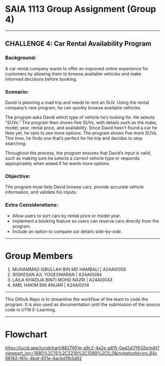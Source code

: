 # SAIA 1113 Group Assignment (Group 4)

---

## CHALLENGE 4: Car Rental Availability Program

### Background:

A car rental company wants to offer an improved online experience for  customers by allowing them to browse available vehicles and make informed decisions
before booking.

### Scenario:

David is planning a road trip and needs to rent an SUV. Using the rental
company’s new program, he can quickly browse available vehicles.

The program asks David which type of vehicle he’s looking for. He selects “SUVs.” The
program then shows five SUVs, with details such as the make, model, year, rental price,
and availability. Since David hasn’t found a car he likes yet, he opts to see more options.
The program shows five more SUVs. This time, he finds one that’s perfect for his trip and
decides to stop searching.

Throughout the process, the program ensures that David’s input is valid, such as making
sure he selects a correct vehicle type or responds appropriately when asked if he wants
more options.

### Objective:

The program must help David browse cars, provide accurate vehicle
information, and validate his inputs.

### Extra Considerations:

* Allow users to sort cars by rental price or model year. 
* Implement a booking feature so users can reserve cars directly from the program. 
* Include an option to compare car details side-by-side.

---
# Group Members

1. MUHAMMAD ISBULLAH BIN MD HAMBALI | A24AI0059
2. RISIKESAN A/L YOGESWARAN | A24AI0084
3. LAILA KHADIJA BINTI MOHD NAZRI  | A24AI0043
4. AMIL HAKIM BIN ANUAR | A24AI0014

---

This Github Repo is to streamline the workflow of the team to code the program.
It is also used as documentation until the submission of the source code in UTM E-Learning.

---

# Flowchart

https://lucid.app/lucidchart/8827951e-a9c2-4a2e-a815-0ad2a17f632e/edit?viewport_loc=1680%2C15%2C2219%2C1089%2C0_0&invitationId=inv_84c98192-f61c-4baf-851e-8acbd1fb5d92
